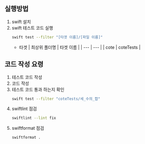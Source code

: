 
## 실행방법
1. swift 설치
2. swift 테스트 코드 실행  
	```sh
	swift test --filter "[타겟 이름]/[파일 이름]"
	```
	- 타겟 
		| 최상위 폴더명 	| 타겟 이름  |
		| --- 			| --- |
		| cote 			| coteTests |

## 코드 작성 요령
1. 테스트 코드 작성
2. 코드 작성
3. 테스트 코드 통과 하는지 확인 
	```sh
	swift test --filter "coteTests/세_수의_합"
	```
4. swiftlint 점검
	```sh
	swiftlint --lint fix
	```
5. swiftformat 점검
	```sh
	swiftformat .
	```
